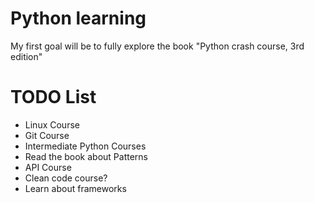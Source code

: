 # Python learning

My first goal will be to fully explore the book "Python crash course, 3rd edition" 

# TODO List

- Linux Course
- Git Course
- Intermediate Python Courses
- Read the book about Patterns
- API Course
- Clean code course?
- Learn about frameworks
